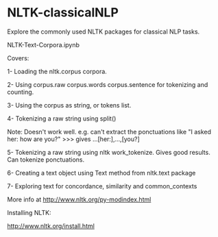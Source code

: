 # NLTK-classicalNLP
Explore the commonly used NLTK packages for classical NLP tasks.


NLTK-Text-Corpora.ipynb 

Covers:

1- Loading the nltk.corpus corpora.

2- Using corpus.raw corpus.words corpus.sentence for tokenizing and counting.

3- Using the corpus as string, or tokens list.

4- Tokenizing a raw string using split()

   Note: Doesn't work well. e.g. can't extract the ponctuations like "I asked her: how are you?"  >>> gives ...[her:],...,[you?]
	
5- Tokenizing a raw string using nltk work_tokenize. Gives good results. Can tokenize ponctuations.

6- Creating a text object using Text method from nltk.text package

7- Exploring text for concordance, similarity and common_contexts


More info at http://www.nltk.org/py-modindex.html

Installing NLTK:

http://www.nltk.org/install.html
